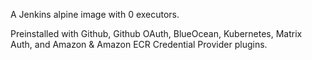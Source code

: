 A Jenkins alpine image with 0 executors.

Preinstalled with Github, Github OAuth, BlueOcean, Kubernetes, Matrix Auth, and Amazon & Amazon ECR Credential Provider plugins.
